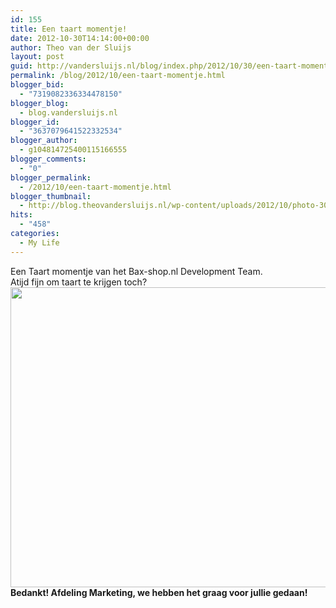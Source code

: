 ```yaml
---
id: 155
title: Een taart momentje!
date: 2012-10-30T14:14:00+00:00
author: Theo van der Sluijs
layout: post
guid: http://vandersluijs.nl/blog/index.php/2012/10/30/een-taart-momentje/
permalink: /blog/2012/10/een-taart-momentje.html
blogger_bid:
  - "7319082336334478150"
blogger_blog:
  - blog.vandersluijs.nl
blogger_id:
  - "3637079641522332534"
blogger_author:
  - g104814725400115166555
blogger_comments:
  - "0"
blogger_permalink:
  - /2012/10/een-taart-momentje.html
blogger_thumbnail:
  - http://blog.theovandersluijs.nl/wp-content/uploads/2012/10/photo-300x225.jpg
hits:
  - "458"
categories:
  - My Life
---
```

<div>
  Een Taart momentje van het Bax-shop.nl Development Team.
</div>

<div>
</div>

<div>
  Atijd fijn om taart te krijgen toch?
</div>

<div>
  <a href=https://vandersluijs.resultants-e.nl/2012/10/photo.jpg"><img border="0" height="480" src=https://vandersluijs.resultants-e.nl/2012/10/photo-300x225.jpg" width="640" /></a>
</div>

<div>
  <b>Bedankt! Afdeling Marketing, we hebben het graag voor jullie gedaan!</b>
</div>